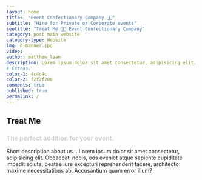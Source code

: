 ```yaml
---
layout: home
title:  "Event Confectionary Company 🥂🍩"
subtitle: "Hire for Private or Corporate events"
seotitle: "Treat Me 🥂🍩 Event Confectionary Company"
category: post main website 
category-type: Website
img: d-banner.jpg
video: 
author: matthew_lean
description: Lorem ipsum dolor sit amet consectetur, adipisicing elit. Obcaecati nobis, eos eveniet atque sapiente cupiditate impedit soluta, beatae iure excepturi reprehenderit facere, architecto maxime necessitatibus ab. Accusantium quam error illum? 
# Extras.
color-1: 4c4c4c
color-2: f2f2f200
comments: true
published: true
permalink: /
---
```


<h2 class="text-white">Treat Me</h2>

<h3 style="color: #cdd1d4;">The perfect addition for your event.</h3>

Short description about us... Lorem ipsum dolor sit amet consectetur, adipisicing elit. Obcaecati nobis, eos eveniet atque sapiente cupiditate impedit soluta, beatae iure excepturi reprehenderit facere, architecto maxime necessitatibus ab. Accusantium quam error illum?

